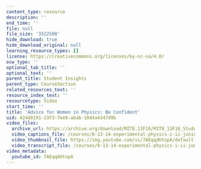 ```yaml
---
content_type: resource
description: ''
end_time: ''
file: null
file_size: '3322508'
hide_download: true
hide_download_original: null
learning_resource_types: []
license: https://creativecommons.org/licenses/by-nc-sa/4.0/
ocw_type: ''
optional_tab_title: ''
optional_text: ''
parent_title: Student Insights
parent_type: CourseSection
related_resources_text: ''
resource_index_text: ''
resourcetype: Video
start_time: ''
title: 'Advice for Women in Physics: Be Confident'
uid: 424d8191-23f3-7ee9-abab-10d4a4347d9b
video_files:
  archive_url: https://archive.org/download/MIT8.13F16/MIT8_13F16_Students_Advice_About_Teamwork_300k.mp4
  video_captions_file: /courses/8-13-14-experimental-physics-i-ii-junior-lab-fall-2016-spring-2017/d7f606b043115f629bc644ec5158c2ed_7AEqqdUtopA.vtt
  video_thumbnail_file: https://img.youtube.com/vi/7AEqqdUtopA/default.jpg
  video_transcript_file: /courses/8-13-14-experimental-physics-i-ii-junior-lab-fall-2016-spring-2017/3ba17a36e347b6e308ff7b2c52830b6e_7AEqqdUtopA.pdf
video_metadata:
  youtube_id: 7AEqqdUtopA
---
```

